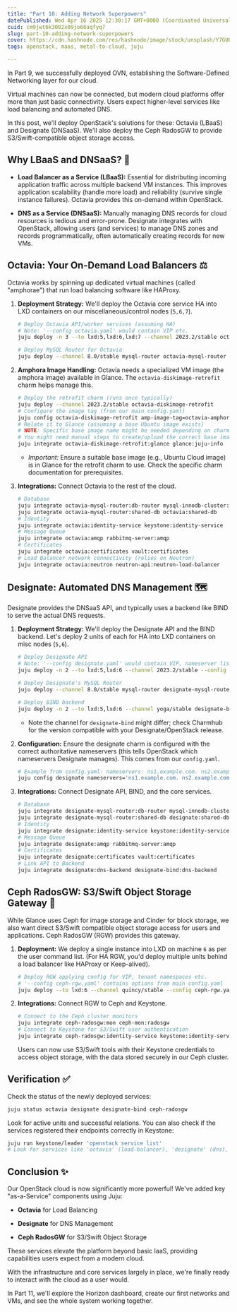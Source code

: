 ```yaml
---
title: "Part 10: Adding Network Superpowers"
datePublished: Wed Apr 16 2025 12:30:17 GMT+0000 (Coordinated Universal Time)
cuid: cm9jwt6k3002x09jo68aqfyq7
slug: part-10-adding-network-superpowers
cover: https://cdn.hashnode.com/res/hashnode/image/stock/unsplash/Y7GUOQ83OMg/upload/3a599ce4759646e2a14841eabee29333.jpeg
tags: openstack, maas, metal-to-cloud, juju

---
```


In Part 9, we successfully deployed OVN, establishing the Software-Defined Networking layer for our cloud.

Virtual machines can now be connected, but modern cloud platforms offer more than just basic connectivity. Users expect higher-level services like load balancing and automated DNS.

In this post, we'll deploy OpenStack's solutions for these: Octavia (LBaaS) and Designate (DNSaaS). We'll also deploy the Ceph RadosGW to provide S3/Swift-compatible object storage access.

## Why LBaaS and DNSaaS? 🤔

* **Load Balancer as a Service (LBaaS):** Essential for distributing incoming application traffic across multiple backend VM instances. This improves application scalability (handle more load) and reliability (survive single instance failures). Octavia provides this on-demand within OpenStack.
    
* **DNS as a Service (DNSaaS):** Manually managing DNS records for cloud resources is tedious and error-prone. Designate integrates with OpenStack, allowing users (and services) to manage DNS zones and records programmatically, often automatically creating records for new VMs.
    

## Octavia: Your On-Demand Load Balancers ⚖️

Octavia works by spinning up dedicated virtual machines (called "amphorae") that run load balancing software like HAProxy.

1. **Deployment Strategy:** We'll deploy the Octavia core service HA into LXD containers on our miscellaneous/control nodes (`5,6,7`).
    
    ```bash
    # Deploy Octavia API/worker services (assuming HA)
    # Note: '--config octavia.yaml' would contain VIP etc.
    juju deploy -n 3 --to lxd:5,lxd:6,lxd:7 --channel 2023.2/stable octavia octavia
    
    # Deploy MySQL Router for Octavia
    juju deploy --channel 8.0/stable mysql-router octavia-mysql-router
    ```
    
2. **Amphora Image Handling:** Octavia needs a specialized VM image (the amphora image) available in Glance. The `octavia-diskimage-retrofit` charm helps manage this.
    
    ```bash
    # Deploy the retrofit charm (runs once typically)
    juju deploy --channel 2023.2/stable octavia-diskimage-retrofit
    # Configure the image tag (from our main config.yaml)
    juju config octavia-diskimage-retrofit amp-image-tag=octavia-amphora
    # Relate it to Glance (assuming a base Ubuntu image exists)
    # NOTE: Specific base image name might be needed depending on charm version/docs.
    # You might need manual steps to create/upload the correct base image first.
    juju integrate octavia-diskimage-retrofit:glance glance:juju-info
    ```
    
    * *Important:* Ensure a suitable base image (e.g., Ubuntu Cloud image) is in Glance for the retrofit charm to use. Check the specific charm documentation for prerequisites.
        
3. **Integrations:** Connect Octavia to the rest of the cloud.
    
    ```bash
    # Database
    juju integrate octavia-mysql-router:db-router mysql-innodb-cluster:db-router
    juju integrate octavia-mysql-router:shared-db octavia:shared-db
    # Identity
    juju integrate octavia:identity-service keystone:identity-service
    # Message Queue
    juju integrate octavia:amqp rabbitmq-server:amqp
    # Certificates
    juju integrate octavia:certificates vault:certificates
    # Load Balancer network connectivity (relies on Neutron)
    juju integrate octavia:neutron neutron-api:neutron-load-balancer
    ```
    

## Designate: Automated DNS Management 🗺️

Designate provides the DNSaaS API, and typically uses a backend like BIND to serve the actual DNS requests.

1. **Deployment Strategy:** We'll deploy the Designate API and the BIND backend. Let's deploy 2 units of each for HA into LXD containers on misc nodes (`5,6`).
    
    ```bash
    # Deploy Designate API
    # Note: '--config designate.yaml' would contain VIP, nameserver list etc.
    juju deploy -n 2 --to lxd:5,lxd:6 --channel 2023.2/stable --config designate.yaml designate
    
    # Deploy Designate's MySQL Router
    juju deploy --channel 8.0/stable mysql-router designate-mysql-router
    
    # Deploy BIND backend
    juju deploy -n 2 --to lxd:5,lxd:6 --channel yoga/stable designate-bind designate-bind
    ```
    
    * Note the channel for `designate-bind` might differ; check Charmhub for the version compatible with your Designate/OpenStack release.
        
2. **Configuration:** Ensure the designate charm is configured with the correct authoritative nameservers (this tells OpenStack which nameservers Designate manages). This comes from our `config.yaml`.
    
    ```bash
    # Example from config.yaml: nameservers: ns1.example.com. ns2.example.com.
    juju config designate nameservers='ns1.example.com. ns2.example.com.'
    ```
    
3. **Integrations:** Connect Designate API, BIND, and the core services.
    
    ```bash
    # Database
    juju integrate designate-mysql-router:db-router mysql-innodb-cluster:db-router
    juju integrate designate-mysql-router:shared-db designate:shared-db
    # Identity
    juju integrate designate:identity-service keystone:identity-service
    # Message Queue
    juju integrate designate:amqp rabbitmq-server:amqp
    # Certificates
    juju integrate designate:certificates vault:certificates
    # Link API to Backend
    juju integrate designate:dns-backend designate-bind:dns-backend
    ```
    

## Ceph RadosGW: S3/Swift Object Storage Gateway 💾

While Glance uses Ceph for image storage and Cinder for block storage, we also want direct S3/Swift compatible object storage access for users and applications. Ceph RadosGW (RGW) provides this gateway.

1. **Deployment:** We deploy a single instance into LXD on machine `6` as per the user command list. (For HA RGW, you'd deploy multiple units behind a load balancer like HAProxy or Keep-alived).
    
    ```bash
    # Deploy RGW applying config for VIP, tenant namespaces etc.
    # '--config ceph-rgw.yaml' contains options from main config.yaml
    juju deploy --to lxd:6 --channel quincy/stable --config ceph-rgw.yaml ceph-radosgw
    ```
    
2. **Integrations:** Connect RGW to Ceph and Keystone.
    
    ```bash
    # Connect to the Ceph cluster monitors
    juju integrate ceph-radosgw:mon ceph-mon:radosgw
    # Connect to Keystone for S3/Swift user authentication
    juju integrate ceph-radosgw:identity-service keystone:identity-service
    ```
    
    Users can now use S3/Swift tools with their Keystone credentials to access object storage, with the data stored securely in our Ceph cluster.
    

## Verification ✅

Check the status of the newly deployed services:

```bash
juju status octavia designate designate-bind ceph-radosgw
```

Look for active units and successful relations. You can also check if the services registered their endpoints correctly in Keystone:

```bash
juju run keystone/leader 'openstack service list'
# Look for services like 'octavia' (load-balancer), 'designate' (dns), 'swift'/'s3' (object-store)
```

## Conclusion ✨

Our OpenStack cloud is now significantly more powerful! We've added key "as-a-Service" components using Juju:

* **Octavia** for Load Balancing
    
* **Designate** for DNS Management
    
* **Ceph RadosGW** for S3/Swift Object Storage
    

These services elevate the platform beyond basic IaaS, providing capabilities users expect from a modern cloud.

With the infrastructure and core services largely in place, we're finally ready to interact with the cloud as a user would.

In Part 11, we'll explore the Horizon dashboard, create our first networks and VMs, and see the whole system working together.